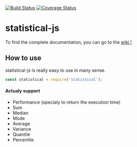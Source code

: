 [![Build Status](https://travis-ci.org/adrien2p/statistical-js.svg?branch=master)](https://travis-ci.org/adrien2p/statistical-js)
[![Coverage Status](https://coveralls.io/repos/github/adrien2p/statistical-js/badge.svg?branch=master)](https://coveralls.io/github/adrien2p/statistical-js?branch=master)
# statistical-js

To find the complete documentation, you can go to the [wiki !](https://github.com/adrien2p/statistical-js/wiki)

## How to use

statistical-js is really easy to use in many sense.

```javascript
const statistical = require('statistical');
```

#### Actualy support
- Performance (specialy to return the execution time)
- Sum
- Median
- Mode
- Average
- Variance
- Quantile
- Percentile

